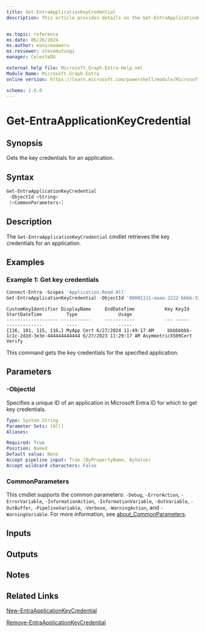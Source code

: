 ```yaml
---
title: Get-EntraApplicationKeyCredential
description: This article provides details on the Get-EntraApplicationKeyCredential command.


ms.topic: reference
ms.date: 06/26/2024
ms.author: eunicewaweru
ms.reviewer: stevemutungi
manager: CelesteDG

external help file: Microsoft.Graph.Entra-Help.xml
Module Name: Microsoft.Graph.Entra
online version: https://learn.microsoft.com/powershell/module/Microsoft.Graph.Entra/Get-EntraApplicationKeyCredential

schema: 2.0.0
---
```


# Get-EntraApplicationKeyCredential

## Synopsis

Gets the key credentials for an application.

## Syntax

```powershell
Get-EntraApplicationKeyCredential 
 -ObjectId <String>
 [<CommonParameters>]
```

## Description

The `Get-EntraApplicationKeyCredential` cmdlet retrieves the key credentials for an application.

## Examples

### Example 1: Get key credentials

```powershell
Connect-Entra -Scopes 'Application.Read.All'
Get-EntraApplicationKeyCredential -ObjectId '00001111-aaaa-2222-bbbb-3333cccc4444'
```

```Output
CustomKeyIdentifier DisplayName     EndDateTime           Key KeyId                                StartDateTime         Type               Usage
------------------- -----------     -----------           --- -----                                -------------         ----               -----
{116, 101, 115, 116…} MyApp Cert 6/27/2024 11:49:17 AM     bbbbbbbb-1c1c-2d2d-3e3e-444444444444 6/27/2023 11:29:17 AM AsymmetricX509Cert Verify
```

This command gets the key credentials for the specified application.

## Parameters

### -ObjectId

Specifies a unique ID of an application in Microsoft Entra ID for which to get key credentials.

```yaml
Type: System.String
Parameter Sets: (All)
Aliases:

Required: True
Position: Named
Default value: None
Accept pipeline input: True (ByPropertyName, ByValue)
Accept wildcard characters: False
```

### CommonParameters

This cmdlet supports the common parameters: `-Debug`, `-ErrorAction`, `-ErrorVariable`, `-InformationAction`, `-InformationVariable`, `-OutVariable`, `-OutBuffer`, `-PipelineVariable`, `-Verbose`, `-WarningAction`, and `-WarningVariable`. For more information, see [about_CommonParameters](https://go.microsoft.com/fwlink/?LinkID=113216).

## Inputs

## Outputs

## Notes

## Related Links

[New-EntraApplicationKeyCredential](New-EntraApplicationKeyCredential.md)

[Remove-EntraApplicationKeyCredential](Remove-EntraApplicationKeyCredential.md)
